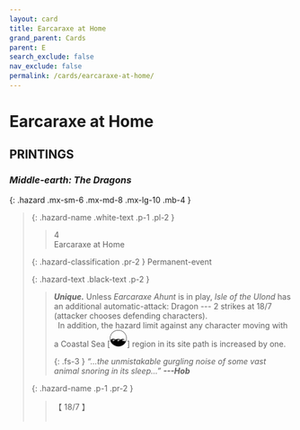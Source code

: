 ```yaml
---
layout: card
title: Earcaraxe at Home
grand_parent: Cards
parent: E
search_exclude: false
nav_exclude: false
permalink: /cards/earcaraxe-at-home/
---
```


# Earcaraxe at Home


## PRINTINGS


### _Middle-earth: The Dragons_

{: .hazard .mx-sm-6 .mx-md-8 .mx-lg-10 .mb-4 }
> {: .hazard-name .white-text .p-1 .pl-2 }
> > <div class="hazard-mp">4</div>
> > <div class="card-name">Earcaraxe at Home</div>
>
> {: .hazard-classification .pr-2 }
> Permanent-event
>
> {: .hazard-text .black-text .p-2 }
> > _**Unique.**_ Unless _Earcaraxe Ahunt_ is in play, _Isle of the Ulond_ has an additional automatic-attack: Dragon --- 2 strikes at 18/7 (attacker chooses defending characters). <br>&ensp;In addition, the hazard limit against any character moving with a Coastal Sea <nobr>[<img src="/assets/images/coastalsea.svg">]</nobr> region in its site path is increased by one. 
> > 
> > {: .fs-3 } 
> > _“...the unmistakable gurgling noise of some vast animal snoring in its sleep...”_ ***---&#65279;Hob*** 
>
> {: .hazard-name .p-1 .pr-2 }
> > <div class="card-shield">【 18/7 】</div>
> > <div class="card-corruption">&nbsp;</div>


